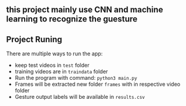 ## this project mainly use CNN and machine learning to recognize the guesture

## Project Runing
There are multiple ways to run the app:
- keep test videos in `test` folder
- training videos are in `traindata` folder  
- Run the program with command:
```python3 main.py ```
- Frames will be extracted new folder `frames` with in respective video folder
- Gesture output labels will be available in `results.csv`

